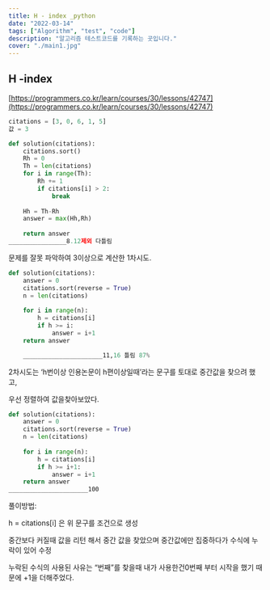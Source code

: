 ```yaml
---
title: H - index _python
date: "2022-03-14"
tags: ["Algorithm", "test", "code"]
description: "알고리즘 테스트코드를 기록하는 곳입니다."
cover: "./main1.jpg"
---
```


## H -index

[https://programmers.co.kr/learn/courses/30/lessons/42747](https://programmers.co.kr/learn/courses/30/lessons/42747)

```python
citations = [3, 0, 6, 1, 5]
값 = 3

def solution(citations):
    citations.sort()
    Rh = 0
    Th = len(citations)
    for i in range(Th):
        Rh += 1
        if citations[i] > 2:
            break
        
    Hh = Th-Rh
    answer = max(Hh,Rh)
    
    return answer
________________8.12제외 다틀림
```

문제를 잘못 파악하여 3이상으로 계산한 1차시도.

```python
def solution(citations):
    answer = 0
    citations.sort(reverse = True)
    n = len(citations)
    
    for i in range(n):
        h = citations[i]
        if h >= i:
            answer = i+1
    return answer

	______________________11,16 틀림 87%
```

2차시도는 ‘h번이상 인용논문이 h편이상일때’라는 문구를 토대로 중간값을 찾으려 했고,

우선 정렬하여 값을찾아보았다.


```python
def solution(citations):
    answer = 0
    citations.sort(reverse = True)
    n = len(citations)
    
    for i in range(n):
        h = citations[i]
        if h >= i+1:
            answer = i+1
    return answer
______________________100
```

풀이방법:

h = citations[i] 은 위 문구를 조건으로 생성

중간보다 커질때 값을 리턴 해서 중간 값을 찾았으며 중간값에만 집중하다가 수식에 누락이 있어 수정

누락된 수식의 사용된 사유는 “번째”를 찾을때 내가 사용한건0번째 부터 시작을 했기 때문에 +1을 더해주었다.